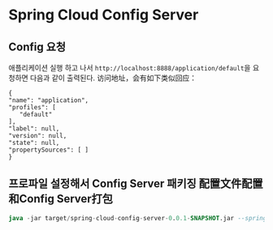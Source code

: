 # Spring Cloud Config Server

## Config 요청
애플리케이션 실행 하고 나서 <code>http://localhost:8888/application/default</code>을 요청하면 다음과 같이 출력된다.
访问地址，会有如下类似回应：

```
{
"name": "application",
"profiles": [
   "default"
],
"label": null,
"version": null,
"state": null,
"propertySources": [ ]
}
```

## 프로파일 설정해서 Config Server 패키징 配置文件配置和Config Server打包
```sql
java -jar target/spring-cloud-config-server-0.0.1-SNAPSHOT.jar --spring.cloud.config.profile=production
```
